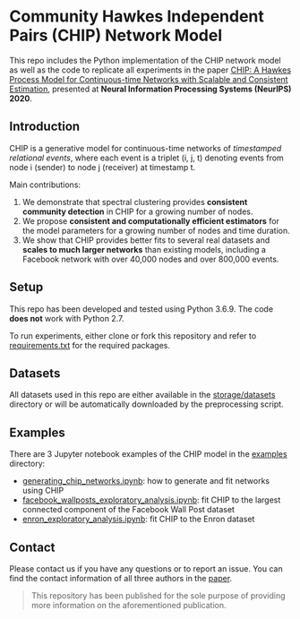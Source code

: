 # Community Hawkes Independent Pairs (CHIP) Network Model

This repo includes the Python implementation of the CHIP network model as well as the code to replicate all experiments 
in the paper [CHIP: A Hawkes Process Model for Continuous-time Networks with Scalable and Consistent Estimation](https://arxiv.org/abs/1908.06940), 
presented at **Neural Information Processing Systems (NeurIPS) 2020**.

## Introduction
CHIP is a generative model for continuous-time networks of *timestamped relational events*, where each 
event is a triplet (i, j, t) denoting events from node i (sender) to node j (receiver) at timestamp t.

Main contributions:
1. We demonstrate that spectral clustering provides **consistent community detection** in CHIP for a growing number of nodes.
2. We propose **consistent and computationally efficient estimators** for the model parameters for a growing number of nodes 
and time duration.
3. We show that CHIP provides better fits to several real datasets and **scales to much larger networks** than 
existing models, including a Facebook network with over 40,000 nodes and over 800,000 events.


## Setup
This repo has been developed and tested using Python 3.6.9. The code **does not** work with Python 2.7.

To run experiments, either clone or fork this repository and refer to [requirements.txt](https://github.com/IdeasLabUT/CHIP-Network-Model/blob/master/requirements.txt) 
for the required packages.

## Datasets
All datasets used in this repo are either available in the [storage/datasets](https://github.com/IdeasLabUT/CHIP-Network-Model/tree/master/storage/datasets)
directory or will be automatically downloaded by the preprocessing script.


## Examples
There are 3 Jupyter notebook examples of the CHIP model in the [examples](https://github.com/IdeasLabUT/CHIP-Network-Model/tree/master/examples) directory:

- [generating_chip_networks.ipynb](https://github.com/IdeasLabUT/CHIP-Network-Model/blob/master/examples/generating_chip_networks.ipynb): how to generate and fit networks using CHIP
- [facebook_wallposts_exploratory_analysis.ipynb](https://github.com/IdeasLabUT/CHIP-Network-Model/blob/master/examples/facebook_wallposts_exploratory_analysis.ipynb): fit CHIP to the largest connected component of the Facebook Wall Post dataset
- [enron_exploratory_analysis.ipynb](https://github.com/IdeasLabUT/CHIP-Network-Model/blob/master/examples/enron_exploratory_analysis.ipynb): fit CHIP to the Enron dataset


## Contact
Please contact us if you have any questions or to report an issue. You can find the contact information of all three 
authors in the [paper](https://arxiv.org/abs/1908.06940).

> This repository has been published for the sole purpose of providing more information on the aforementioned publication.